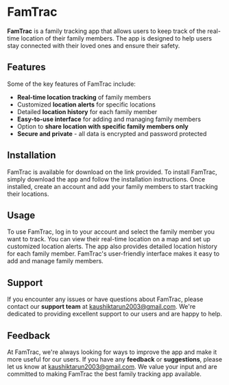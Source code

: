 # FamTrac

**FamTrac** is a family tracking app that allows users to keep track of the real-time location of their family members. The app is designed to help users stay connected with their loved ones and ensure their safety.

## Features

Some of the key features of FamTrac include:

- **Real-time location tracking** of family members
- Customized **location alerts** for specific locations
- Detailed **location history** for each family member
- **Easy-to-use interface** for adding and managing family members
- Option to **share location with specific family members only**
- **Secure and private** - all data is encrypted and password protected

## Installation

FamTrac is available for download on the link provided. To install FamTrac, simply download the app and follow the installation instructions. Once installed, create an account and add your family members to start tracking their locations.

## Usage

To use FamTrac, log in to your account and select the family member you want to track. You can view their real-time location on a map and set up customized location alerts. The app also provides detailed location history for each family member. FamTrac's user-friendly interface makes it easy to add and manage family members.

## Support

If you encounter any issues or have questions about FamTrac, please contact our **support team** at kaushiktarun2003@gmail.com. We're dedicated to providing excellent support to our users and are happy to help.

## Feedback

At FamTrac, we're always looking for ways to improve the app and make it more useful for our users. If you have any **feedback** or **suggestions**, please let us know at kaushiktarun2003@gmail.com. We value your input and are committed to making FamTrac the best family tracking app available.

